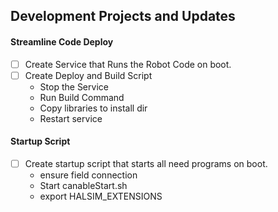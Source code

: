 ## Development Projects and Updates

#### Streamline Code Deploy
- [ ] Create Service that Runs the Robot Code on boot.
- [ ] Create Deploy and Build Script
    - Stop the Service
    - Run Build Command
    - Copy libraries to install dir
    - Restart service

#### Startup Script
- [ ] Create startup script that starts all need programs on boot.
    - ensure field connection
    - Start canableStart.sh
    - export HALSIM_EXTENSIONS